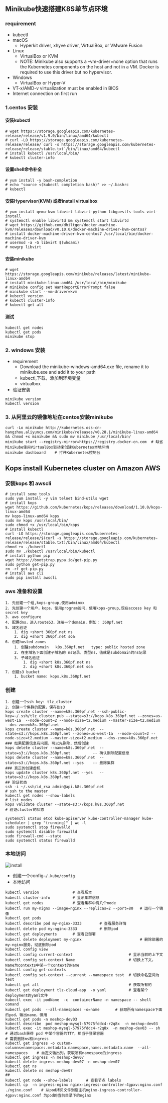 ## Minikube快速搭建K8S单节点环境
### requirement
- kubectl
- macOS
    + Hyperkit driver, xhyve driver, VirtualBox, or VMware Fusion
- Linux
	+ VirtualBox or KVM
	+ NOTE: Minikube also supports a –vm-driver=none option that runs the Kubernetes components on the host and not in a VM. Docker is required to use this driver but no hypervisor.
- Windows
	- VirtualBox or Hyper-V
- VT-x/AMD-v virtualization must be enabled in BIOS
- Internet connection on first run
### 1.centos 安装
#### 安装kubectl
```
# wget https://storage.googleapis.com/kubernetes-release/release/v1.9.0/bin/linux/amd64/kubectl
# curl -LO https://storage.googleapis.com/kubernetes-release/release/`curl -s https://storage.googleapis.com/kubernetes-release/release/stable.txt`/bin/linux/amd64/kubectl
# install kubectl /usr/local/bin/
# kubectl cluster-info
```
#### 设置shell命令补全
```
# yum install -y bash-completion
# echo "source <(kubectl completion bash)" >> ~/.bashrc
# kubectl
```
#### 安装Hypervisor(KVM) 或者install virtualbox
```
# yum install qemu-kvm libvirt libvirt-python libguestfs-tools virt-install
# systemctl enable libvirtd && systemctl start libvirtd
# wget https://github.com/dhiltgen/docker-machine-kvm/releases/download/v0.10.0/docker-machine-driver-kvm-centos7
# install docker-machine-driver-kvm-centos7 /usr/local/bin/docker-machine-driver-kvm
# usermod -a -G libvirt $(whoami)
# newgrp libvirt
```
#### 安装minikube
```
# wget https://storage.googleapis.com/minikube/releases/latest/minikube-linux-amd64
# install minikube-linux-amd64 /usr/local/bin/minikube
# minikube config set WantReportErrorPrompt false
# minikube start --vm-driver=kvm
# kubectl version
# kubectl cluster-info
# kubectl get all
```
#### 测试
```
kubectl get nodes
kubectl get pods
minikube stop
```
### 2. windows 安装
+ requirement
	+ Download the minikube-windows-amd64.exe file, rename it to minikube.exe and add it to your path
	+ kubectl,下载，添加到环境变量
	+ virtualbox
+ 验证安装
```
minikube version
kubectl version
```


### 3. 从阿里云的镜像地址在centos安装minikube
```
curl -Lo minikube http://kubernetes.oss-cn-hangzhou.aliyuncs.com/minikube/releases/v0.28.1/minikube-linux-amd64 && chmod +x minikube && sudo mv minikube /usr/local/bin/
minikube start --registry-mirror=https://registry.docker-cn.com  # 缺省Minikube使用VirtualBox驱动来创建Kubernetes本地环境
minikube dashboard    # 打开Kubernetes控制台
```


## Kops install Kubernetes cluster on Amazon AWS
### 安装kops 和 awscli
```
# install some tools
sudo yum install -y vim telnet bind-utils wget
# install kops
wget https://github.com/kubernetes/kops/releases/download/1.10.0/kops-linux-amd64
mv kops-linux-amd64 kops
sudo mv kops /usr/local/bin/
sudo chmod +x /usr/local/bin/kops
# install kubectl
curl -LO https://storage.googleapis.com/kubernetes-release/release/$(curl -s https://storage.googleapis.com/kubernetes-release/release/stable.txt)/bin/linux/amd64/kubectl
chmod +x ./kubectl
sudo mv ./kubectl /usr/local/bin/kubectl
# install python pip
wget https://bootstrap.pypa.io/get-pip.py
sudo python get-pip.py
rm -rf get-pip.py
# install aws cli
sudo pip install awscli
```
### aws 准备和设置
```
1. 先创建一个组,kops-group,使用adminxx
2. 先创建一个用户，kops，使用program访问，使用kops-group,现在access key 和secret key
3. aws configure
4. 配置dns，进入route53，注册一个domain，例如： 360pf.net
5. 域名验证
	1. dig +short 360pf.net ns
	2. dig +short 360pf.net soa
6. 创建hosted zones
	1. 创建subdomain   k8s.360pf.net   type: public hosted zone
	2. 在主域名下面创建子域名的 ns记录，类型ns，值就是subdomain的ns记录
	3. 子域名验证
		1. dig +short k8s.360pf.net ns
		2. dig +short k8s.360pf.net soa
7. 创建s3 bucket
	1. bucket name: kops.k8s.360pf.net

```
### 创建
```
1. 创建一个ssh key: tlz_cluster 
2. 创建一个集群的配置，保存到s3
kops create cluster --name=k8s.360pf.net --ssh-public-key=~/.ssh/tlz_cluster.pub --state=s3://kops.k8s.360pf.net --zones=us-west-1a  --node-count=2 --node-size=t2.medium --master-size=t2.medium --dns-zone=k8s.360pf.net
kops create cluster --name=k8s.360pf.net  --state=s3://kops.k8s.360pf.net --zones=us-west-1a  --node-count=2 --node-size=t2.medium --master-size=t2.medium --dns-zone=k8s.360pf.net
### 如果配置信息有问题，可以先删除，然后创建
kops delete cluster --name=k8s.360pf.net  --state=s3://kops.k8s.360pf.net          -- 确认删除配置信息
kops delete cluster --name=k8s.360pf.net  --state=s3://kops.k8s.360pf.net --yes    -- 删除集群
### 真正的创建虚机
kops update cluster k8s.360pf.net --yes   --state=s3://kops.k8s.360pf.net  
## 验证状态
ssh -i ~/.ssh/id_rsa admin@api.k8s.360pf.net                                  # ssh to the master
kubectl get nodes --show-labels                                               # list nodes
kops validate cluster --state=s3://kops.k8s.360pf.net                         # 验证cluster的状态
```
```
systemctl status etcd kube-apiserver kube-controller-manager kube-scheduler | grep "(running)" | wc -l
sudo systemctl stop firewalld
sudo systemctl disable firewalld
sudo firewall-cmd --state
sudo systemctl status firewalld
```


### 本地访问
![install](https://kubernetes.io/zh/docs/tasks/tools/install-kubectl/#%e5%9c%a8-windows-%e4%b8%8a%e7%94%a8-chocolatey-%e5%ae%89%e8%a3%85-kubectl)
+ 创建一个config`~/.kube/config`
+ 本地访问
```
kubectl version               # 查看版本
kubectl cluster-info          # 显示集群信息
kubectl get nodes             # 查看集群中有几个node
kubectl run my-nignx --image=nginx --replicas=2 --port=80   # 运行一个镜像
kubectl get pods
kubectl describe pod my-nginx-3333        # 查看服务详情
kubectl delete pod my-nginx-3333          # 删除pod
kubectl get deployments       # 查看已部署
kubectl delete deployment my-nginx                          # 删除部署的my-nginx服务，彻底删除pod
kubectl config view
kubectl config current-context                         # 显示当前的上下文
kubectl config set-context Name                        # 切换上下文，Name为contexts中某一个context的Name
kubectl config get-contexts
kubectl config set-context --current --namespace test  # 切换命名空间为test
kubectl get all                                        # 获取所有的
kubectl get deployment tlz-cloud-app  -o yaml          # 查看某个deployment的yaml文件
kubectl exec -it podName  -c  containerName -n namespace -- shell comand
kubectl get pods  --all-namespaces -o=name       # 获取所有namespace下面的pod，输出name，慎用
kubectl get pods -n meshop-dev03
kubectl describe  pod meshop-mysql-57975fddc4-r2q8x  -n meshop-dev03
kubectl exec -it meshop-mysql-57975fddc4-r2q8x  -n meshop-dev03 -- sh     # 通过bash获得 pod 中某个容器的TTY，相当于登录容器
# 需要删除ns和ingress
kubectl get ingress -o custom-columns=namespace:.metadata.namespace,name:.metadata.name  --all-namespaces    # 自定义输出列，获取所有namespace的ingress
kubectl get ingress -n meshop-dev07
kubectl delete ingress meshop-dev07 -n meshop-dev07
kubectl get ns
kubectl delete ns meshop-dev07
## 
kubectl get node --show-labels      # 查看节点 labels
kubectl cp  -n ingress-nginx nginx-ingress-controller-4gpxv:nginx.conf ./nginx.conf    # 从pod拷贝文件到宿主机nginx-ingress-controller-4gpxv:nginx.conf 为pod的当前目录下的nginx
```


